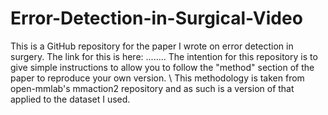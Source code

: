 # Error-Detection-in-Surgical-Video
This is a GitHub repository for the paper I wrote on error detection in surgery. The link for this is here: ........  The intention for this repository is to give simple instructions to allow you to follow the "method" section of the paper to reproduce your own version. \\
This methodology is taken from open-mmlab's mmaction2 repository and as such is a version of that  applied to the dataset I used.
